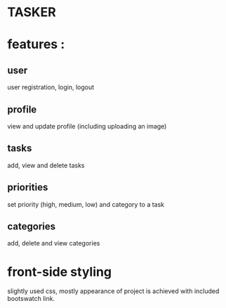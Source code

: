 # TASKER

# features : 

## user
user registration,  login, logout 

## profile
view and update profile (including uploading an image) 

## tasks
add, view and delete tasks 

## priorities
set priority (high, medium, low) and category to a task 

## categories
add, delete and view categories

# front-side styling
slightly used css, mostly appearance of project is achieved with included bootswatch link.
